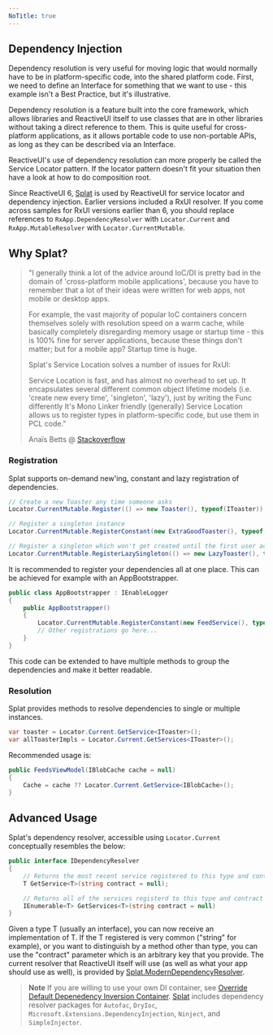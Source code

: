 ```yaml
---
NoTitle: true
---
```

## Dependency Injection

Dependency resolution is very useful for moving logic that would normally have to be in platform-specific code, into the shared platform code. First, we need to define an Interface for something that we want to use - this example isn't a Best Practice, but it's illustrative.

Dependency resolution is a feature built into the core framework, which allows libraries and ReactiveUI itself to use classes that are in other libraries without taking a direct reference to them. This is quite useful for cross-platform applications, as it allows portable code to use non-portable APIs, as long as they can be described via an Interface.

ReactiveUI's use of dependency resolution can more properly be called the Service Locator pattern. If the locator pattern doesn't fit your situation then have a look at how to do composition root.

Since ReactiveUI 6, [Splat](https://github.com/reactiveui/splat) is used by ReactiveUI for service locator and dependency injection. Earlier versions included a RxUI resolver. If you come across samples for RxUI versions earlier than 6, you should replace references to `RxApp.DependencyResolver` with `Locator.Current` and `RxApp.MutableResolver` with `Locator.CurrentMutable`.

## Why Splat?

> "I generally think a lot of the advice around IoC/DI is pretty bad in the domain of 'cross-platform mobile applications', because you have to remember that a lot of their ideas were written for web apps, not mobile or desktop apps.
>
> For example, the vast majority of popular IoC containers concern themselves solely with resolution speed on a warm cache, while basically completely disregarding memory usage or startup time - this is 100% fine for server applications, because these things don't matter; but for a mobile app? Startup time is huge.
>
> Splat's Service Location solves a number of issues for RxUI:
>
> Service Location is fast, and has almost no overhead to set up.
It encapsulates several different common object lifetime models (i.e. 'create new every time', 'singleton', 'lazy'), just by writing the Func differently
It's Mono Linker friendly (generally)
Service Location allows us to register types in platform-specific code, but use them in PCL code."
>
> Anaïs Betts @ [Stackoverflow](https://stackoverflow.com/a/26924067/496857)

### Registration

Splat supports on-demand new'ing, constant and lazy registration of dependencies. 

```cs
// Create a new Toaster any time someone asks
Locator.CurrentMutable.Register(() => new Toaster(), typeof(IToaster));

// Register a singleton instance
Locator.CurrentMutable.RegisterConstant(new ExtraGoodToaster(), typeof(IToaster));

// Register a singleton which won't get created until the first user accesses it
Locator.CurrentMutable.RegisterLazySingleton(() => new LazyToaster(), typeof(IToaster));
```

It is recommended to register your dependencies all at one place. This can be achieved for example with an AppBootstrapper.

```csharp
public class AppBootstrapper : IEnableLogger 
{  
    public AppBootstrapper() 
    { 
        Locator.CurrentMutable.RegisterConstant(new FeedService(), typeof(IFeedService));
        // Other registrations go here...
    }  
} 
```

This code can be extended to have multiple methods to group the dependencies and make it better readable.

### Resolution

Splat provides methods to resolve dependencies to single or multiple instances. 
 
```csharp
var toaster = Locator.Current.GetService<IToaster>();
var allToasterImpls = Locator.Current.GetServices<IToaster>();
```

Recommended usage is:

```csharp
public FeedsViewModel(IBlobCache cache = null) 
{ 
	Cache = cache ?? Locator.Current.GetService<IBlobCache>();
}
```
 
## Advanced Usage

Splat's dependency resolver, accessible using `Locator.Current` conceptually resembles the below:

```csharp
public interface IDependencyResolver
{
    // Returns the most recent service registered to this type and contract
    T GetService<T>(string contract = null);

    // Returns all of the services registerd to this type and contract
    IEnumerable<T> GetServices<T>(string contract = null)
}
```

Given a type T (usually an interface), you can now receive an implementation of T. If the T registered is very common ("string" for example), or you want to distinguish by a method other than type, you can use the "contract" parameter which is an arbitrary key that you provide. The current resolver that ReactiveUI itself will use (as well as what your app
should use as well), is provided by [Splat.ModernDependencyResolver](https://github.com/reactiveui/splat/blob/b833718d1b7940d1d02403e86864d03d2af5cea7/Splat/ServiceLocation.cs).

> **Note** If you are willing to use your own DI container, see [Override Default Depenedency Inversion Container](../../../docs/handbook/dependency-inversion/custom-dependency-inversion). [Splat](https://github.com/reactiveui/splat#dependency-resolver-packages) includes dependency resolver packages for `Autofac`, `DryIoc`, `Microsoft.Extensions.DependencyInjection`, `Ninject`, and `SimpleInjector`.
